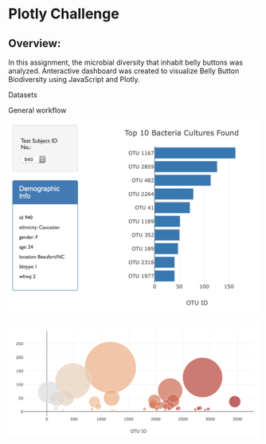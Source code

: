 # Plotly Challenge

## Overview:
In this assignment, the microbial diversity that inhabit belly buttons was analyzed. Anteractive dashboard was created to visualize Belly Button Biodiversity using JavaScript and Plotly.





Datasets


General workflow



![Image description](images/chartPlotly.png)


![Image description](images/BubblegraphPlotly.png)
